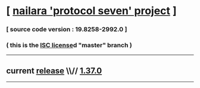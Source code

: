 
# [ [nailara 'protocol seven' project](http://src.nailara.net/) ]

### [ source code version : 19.8258-2992.0 ]

### ( this is the [ISC license](license)d "master" branch )
---
## current [release](https://github.com/anotherlink/nailara/releases) \\\\// [1.37.0](https://github.com/anotherlink/nailara/releases/tag/1.37.0)
---
